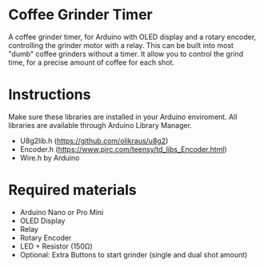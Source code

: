 # Coffee Grinder Timer
A coffee grinder timer, for Arduino with OLED display and a rotary encoder, controlling the grinder motor with a relay. This can be built into most "dumb" coffee grinders without a timer. It allow you to control the grind time, for a precise amount of coffee for each shot.

# Instructions
Make sure these libraries are installed in your Arduino enviroment.
All libraries are available through Arduino Library Manager.

* U8g2lib.h (https://github.com/olikraus/u8g2)
* Encoder.h (https://www.pjrc.com/teensy/td_libs_Encoder.html)
* Wire.h by Arduino

# Required materials
* Arduino Nano or Pro Mini
* OLED Display
* Relay
* Rotary Encoder
* LED + Resistor (150Ω)
* Optional: Extra Buttons to start grinder (single and dual shot amount)
